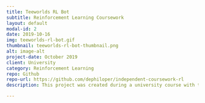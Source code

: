 ```yaml
---
title: Teeworlds RL Bot
subtitle: Reinforcement Learning Coursework
layout: default
modal-id: 2
date: 2019-10-16
img: teeworlds-rl-bot.gif
thumbnail: teeworlds-rl-bot-thumbnail.png
alt: image-alt
project-date: October 2019
client: University
category: Reinforcement Learning
repo: Github
repo-url: https://github.com/dephiloper/independent-coursework-rl
description: This project was created during a university course with the aim to deal with any topic in the field of Machine Learning. The goal was to develop a reinforcement learning bot for the game Teeworlds, which can navigate through a given level, collect items and finish the level.

---
```

